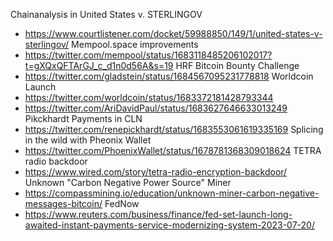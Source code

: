 Chainanalysis in United States v. STERLINGOV
  - <https://www.courtlistener.com/docket/59988850/149/1/united-states-v-sterlingov/>
Mempool.space improvements
  - <https://twitter.com/mempool/status/1683118485206102017?t=gXQxQFTArGJ_c_d1n0d56A&s=19>
HRF Bitcoin Bounty Challenge
  - <https://twitter.com/gladstein/status/1684567095231778818>
Worldcoin Launch
  - <https://twitter.com/worldcoin/status/1683372181428793344>
  - <https://twitter.com/AriDavidPaul/status/1683627646633013249>
Pikckhardt Payments in CLN
  - <https://twitter.com/renepickhardt/status/1683553061619335169>
Splicing in the wild with Pheonix Wallet
  - <https://twitter.com/PhoenixWallet/status/1678781368309018624>
TETRA radio backdoor
  - <https://www.wired.com/story/tetra-radio-encryption-backdoor/>
Unknown "Carbon Negative Power Source" Miner
  - <https://compassmining.io/education/unknown-miner-carbon-negative-messages-bitcoin/>
FedNow
  - <https://www.reuters.com/business/finance/fed-set-launch-long-awaited-instant-payments-service-modernizing-system-2023-07-20/>
